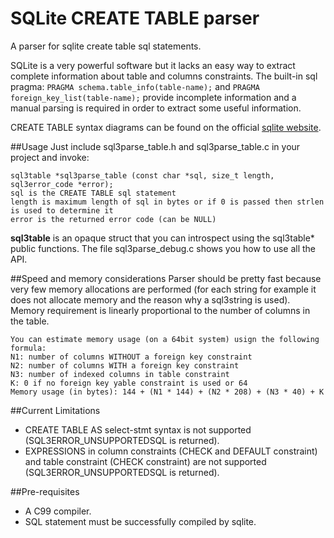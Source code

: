 # SQLite CREATE TABLE parser
A parser for sqlite create table sql statements.

SQLite is a very powerful software but it lacks an easy way to extract complete information about table and columns constraints. The built-in sql pragma:
```PRAGMA schema.table_info(table-name);```
and
```PRAGMA foreign_key_list(table-name);```
provide incomplete information and a manual parsing is required in order to extract some useful information.

CREATE TABLE syntax diagrams can be found on the official [sqlite website](http://www.sqlite.org/lang_createtable.html).

##Usage
Just include sql3parse_table.h and sql3parse_table.c in your project and invoke:
```
sql3table *sql3parse_table (const char *sql, size_t length, sql3error_code *error);
sql is the CREATE TABLE sql statement
length is maximum length of sql in bytes or if 0 is passed then strlen is used to determine it
error is the returned error code (can be NULL)
```
**sql3table** is an opaque struct that you can introspect using the sql3table* public functions.
The file sql3parse_debug.c shows you how to use all the API.


##Speed and memory considerations
Parser should be pretty fast because very few memory allocations are performed (for each string for example it does not allocate memory and the reason why a sql3string is used). Memory requirement is linearly proportional to the number of columns in the table.
```
You can estimate memory usage (on a 64bit system) usign the following formula:
N1: number of columns WITHOUT a foreign key constraint
N2: number of columns WITH a foreign key constraint
N3: number of indexed columns in table constraint
K: 0 if no foreign key yable constraint is used or 64
Memory usage (in bytes): 144 + (N1 * 144) + (N2 * 208) + (N3 * 40) + K
```

##Current Limitations
- CREATE TABLE AS select-stmt syntax is not supported (SQL3ERROR_UNSUPPORTEDSQL is returned).
- EXPRESSIONS in column constraints (CHECK and DEFAULT constraint) and table constraint (CHECK constraint) are not supported (SQL3ERROR_UNSUPPORTEDSQL is returned).

##Pre-requisites
- A C99 compiler.
- SQL statement must be successfully compiled by sqlite.
